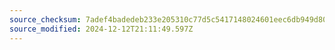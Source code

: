 ```yaml
---
source_checksum: 7adef4badedeb233e205310c77d5c5417148024601eec6db949d80715f8b2d09
source_modified: 2024-12-12T21:11:49.597Z
---
```


